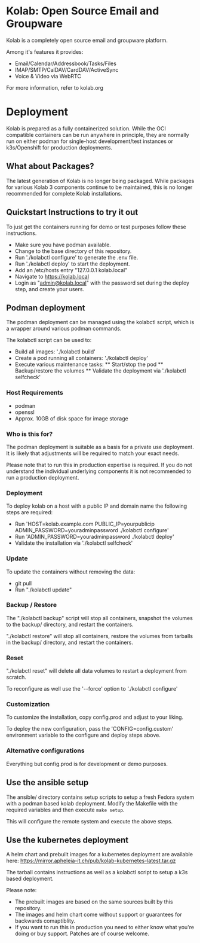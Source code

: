 # Kolab: Open Source Email and Groupware

Kolab is a completely open source email and groupware platform.

Among it's features it provides:
* Email/Calendar/Addressbook/Tasks/Files
* IMAP/SMTP/CalDAV/CardDAV/ActiveSync
* Voice & Video via WebRTC

For more information, refer to kolab.org

# Deployment

Kolab is prepared as a fully containerized solution. While the OCI compatible containers can be run anywhere in principle, they are normally run on either podman for single-host development/test instances or k3s/Openshift for production deployments.

## What about Packages?

The latest generation of Kolab is no longer being packaged. While packages for various Kolab 3 components continue to be maintained, this is no longer recommended for complete Kolab installations.

## Quickstart Instructions to try it out

To just get the containers running for demo or test purposes follow these instructions.

* Make sure you have podman available.
* Change to the base directory of this repository.
* Run './kolabctl configure' to generate the .env file.
* Run './kolabctl deploy' to start the deployment.
* Add an /etc/hosts entry  "127.0.0.1 kolab.local"
* Navigate to https://kolab.local
* Login as "admin@kolab.local" with the password set during the deploy step, and create your users.

## Podman deployment

The podman deployment can be managed using the kolabctl script, which is a wrapper around various podman commands.

The kolabctl script can be used to:
* Build all images: './kolabctl build'
* Create a pod running all containers: './kolabctl deploy'
* Execute various maintenance tasks:
** Start/stop the pod
** Backup/restore the volumes
** Validate the deployment via './kolabctl selfcheck'

### Host Requirements
* podman
* openssl
* Approx. 10GB of disk space for image storage

### Who is this for?

The podman deployment is suitable as a basis for a private use deployment.
It is likely that adjustments will be required to match your exact needs.

Please note that to run this in production expertise is required.
If you do not understand the individual underlying components it is not recommended to run a production deployment.

### Deployment

To deploy kolab on a host with a public IP and domain name the following steps are required:

* Run 'HOST=kolab.example.com PUBLIC_IP=yourpublicip ADMIN_PASSWORD=youradminpassword ./kolabctl configure'
* Run 'ADMIN_PASSWORD=youradminpassword ./kolabctl deploy'
* Validate the installation via './kolabctl selfcheck'

### Update

To update the containers without removing the data:

* git pull
* Run "./kolabctl update"

### Backup / Restore

The "./kolabctl backup" script will stop all containers, snapshot the volumes to the backup/ directory, and restart the containers.

"./kolabctl restore"  will stop all containers, restore the volumes from tarballs in the backup/ directory, and restart the containers.

### Reset

"./kolabctl reset" will delete all data volumes to restart a deployment from scratch.

To reconfigure as well use the '--force' option to './kolabctl configure'

### Customization

To customize the installation, copy config.prod and adjust to your liking.

To deploy the new configuration, pass the 'CONFIG=config.custom' environment variable to the configure and deploy steps above.

### Alternative configurations

Everything but config.prod is for development or demo purposes.

## Use the ansible setup

The ansible/ directory contains setup scripts to setup a fresh Fedora system with a podman based kolab deployment.
Modify the Makefile with the required variables and then execute `make setup`.

This will configure the remote system and execute the above steps.

## Use the kubernetes deployment

A helm chart and prebuilt images for a kubernetes deployment are available here: https://mirror.apheleia-it.ch/pub/kolab-kubernetes-latest.tar.gz

The tarball contains instructions as well as a kolabctl script to setup a k3s based deployment.

Please note:
* The prebuilt images are based on the same sources built by this repository.
* The images and helm chart come without support or guarantees for backwards comaptiblity.
* If you want to run this in production you need to either know what you're doing or buy support. Patches are of course welcome.

